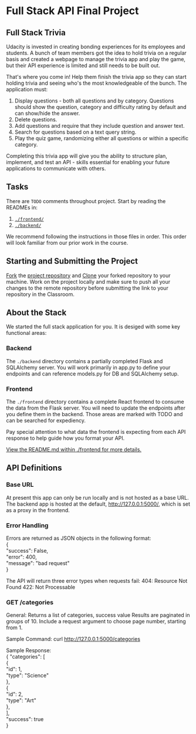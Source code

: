 # Full Stack API Final Project

## Full Stack Trivia

Udacity is invested in creating bonding experiences for its employees and students. A bunch of team members got the idea to hold trivia on a regular basis and created a  webpage to manage the trivia app and play the game, but their API experience is limited and still needs to be built out.

That's where you come in! Help them finish the trivia app so they can start holding trivia and seeing who's the most knowledgeable of the bunch. The application must:

1) Display questions - both all questions and by category. Questions should show the question, category and difficulty rating by default and can show/hide the answer.
2) Delete questions.
3) Add questions and require that they include question and answer text.
4) Search for questions based on a text query string.
5) Play the quiz game, randomizing either all questions or within a specific category.

Completing this trivia app will give you the ability to structure plan, implement, and test an API - skills essential for enabling your future applications to communicate with others.

## Tasks

There are `TODO` comments throughout project. Start by reading the READMEs in:

1. [`./frontend/`](./frontend/README.md)
2. [`./backend/`](./backend/README.md)

We recommend following the instructions in those files in order. This order will look familiar from our prior work in the course.

## Starting and Submitting the Project

[Fork](https://help.github.com/en/articles/fork-a-repo) the [project repository]() and [Clone](https://help.github.com/en/articles/cloning-a-repository) your forked repository to your machine. Work on the project locally and make sure to push all your changes to the remote repository before submitting the link to your repository in the Classroom.

## About the Stack

We started the full stack application for you. It is desiged with some key functional areas:

### Backend

The `./backend` directory contains a partially completed Flask and SQLAlchemy server. You will work primarily in app.py to define your endpoints and can reference models.py for DB and SQLAlchemy setup.

### Frontend

The `./frontend` directory contains a complete React frontend to consume the data from the Flask server. You will need to update the endpoints after you define them in the backend. Those areas are marked with TODO and can be searched for expediency.

Pay special attention to what data the frontend is expecting from each API response to help guide how you format your API.

[View the README.md within ./frontend for more details.](./frontend/README.md)

## API Definitions

### Base URL
At present this app can only be run locally and is not hosted as a base URL. The backend app is hosted at the default, http://127.0.0.1:5000/, which is set as a proxy in the frontend.

### Error Handling
Errors are returned as JSON objects in the following format:\
{\
"success": False,\
"error": 400,\
"message": "bad request"\
}

The API will return three error types when requests fail:
404: Resource Not Found
422: Not Processable

### GET /categories
General: Returns a list of categories, success value
Results are paginated in groups of 10.
Include a request argument to choose page number, starting from 1.

Sample Command: curl http://127.0.0.1:5000/categories

Sample Response:\
{ "categories": [\
    {\
      "id": 1,\
      "type": "Science"\
    },\
    {\
      "id": 2,\
      "type": "Art"\
    },\
  ],\
  "success": true\
}
